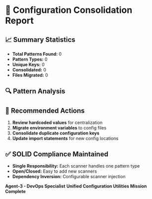 
# 🔧 Configuration Consolidation Report

## 📈 Summary Statistics
- **Total Patterns Found:** 0
- **Pattern Types:** 0
- **Unique Keys:** 0
- **Consolidated:** 0
- **Files Migrated:** 0

## 🔍 Pattern Analysis


## 🎯 Recommended Actions
1. **Review hardcoded values** for centralization
2. **Migrate environment variables** to config files
3. **Consolidate duplicate configuration keys**
4. **Update import statements** for new config locations

## ✅ SOLID Compliance Maintained
- **Single Responsibility:** Each scanner handles one pattern type
- **Open/Closed:** Easy to add new scanners
- **Dependency Inversion:** Configurable scanner injection

**Agent-3 - DevOps Specialist**
**Unified Configuration Utilities Mission Complete**
